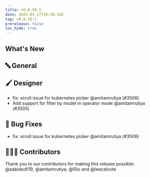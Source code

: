 ```yaml
---
title: v0.8.50-1
date: 2025-03-17T18:38:19Z
tag: v0.8.50-1
prerelease: false
toc_hide: true
---
```


## What's New
## 🔤 General
## 🖌️ Designer

- fix: scroll issue for kubernetes picker  @amitamrutiya (#3506)
- Add support for filter by model in operator mode @amitamrutiya (#3505)

## 🐛 Bug Fixes

- fix: scroll issue for kubernetes picker  @amitamrutiya (#3506)

## 👨🏽‍💻 Contributors

Thank you to our contributors for making this release possible:
@aabidsofi19, @amitamrutiya, @l5io and @leecalcote
